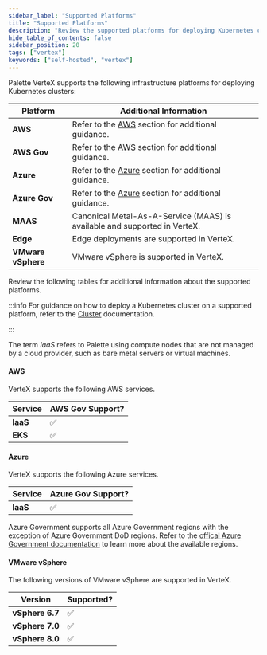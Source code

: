 ```yaml
---
sidebar_label: "Supported Platforms"
title: "Supported Platforms"
description: "Review the supported platforms for deploying Kubernetes clusters with Palette VerteX."
hide_table_of_contents: false
sidebar_position: 20
tags: ["vertex"]
keywords: ["self-hosted", "vertex"]
---
```


Palette VerteX supports the following infrastructure platforms for deploying Kubernetes clusters:

| **Platform** | **Additional Information** |
| --- |  --- |
| **AWS** |   Refer to the [AWS](#aws) section for additional guidance. | 
| **AWS Gov** |  Refer to the [AWS](#aws) section for additional guidance. |
| **Azure**|   Refer to the [Azure](#azure) section for additional guidance. |
| **Azure Gov**|   Refer to the [Azure](#azure) section for additional guidance. |
| **MAAS**|  Canonical Metal-As-A-Service (MAAS) is available and supported in VerteX.   | 
| **Edge**|  Edge deployments are supported in VerteX.  |
| **VMware vSphere** | VMware vSphere is supported in VerteX.  |

Review the following tables for additional information about the supported platforms. 

:::info
For guidance on how to deploy a Kubernetes cluster on a supported platform, refer to the [Cluster](../clusters/clusters.md) documentation.

:::


The term *IaaS* refers to Palette using compute nodes that are not managed by a cloud provider, such as bare metal servers or virtual machines.  

#### AWS 

VerteX supports the following AWS services.

|  **Service** | **AWS Gov Support?**| 
| --- |  --- | 
| **IaaS** |  ✅ | 
| **EKS**|  ✅ |


#### Azure

VerteX supports the following Azure services.

|  **Service** | **Azure Gov Support?**|
| --- |  --- |
| **IaaS** |  ✅ |

Azure Government supports all Azure Government regions with the exception of Azure Government DoD regions. Refer to the [offical Azure Government documentation](https://learn.microsoft.com/en-us/azure/azure-government/documentation-government-overview-dod) to learn more about the available regions.


#### VMware vSphere

The following versions of VMware vSphere are supported in VerteX.

| **Version** | **Supported?** |
| --- |  --- |
| **vSphere 6.7** |  ✅ |
| **vSphere 7.0** |  ✅ |
| **vSphere 8.0** |  ✅ |